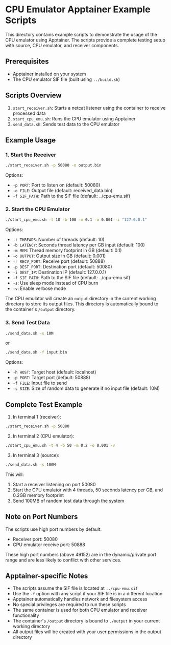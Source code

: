 # CPU Emulator Apptainer Example Scripts

This directory contains example scripts to demonstrate the usage of the CPU emulator using Apptainer. The scripts provide a complete testing setup with source, CPU emulator, and receiver components.

## Prerequisites

- Apptainer installed on your system
- The CPU emulator SIF file (built using `../build.sh`)

## Scripts Overview

1. `start_receiver.sh`: Starts a netcat listener using the container to receive processed data
2. `start_cpu_emu.sh`: Runs the CPU emulator using Apptainer
3. `send_data.sh`: Sends test data to the CPU emulator

## Example Usage

### 1. Start the Receiver

```bash
./start_receiver.sh -p 50080 -o output.bin
```

Options:
- `-p PORT`: Port to listen on (default: 50080)
- `-o FILE`: Output file (default: received_data.bin)
- `-f SIF_PATH`: Path to the SIF file (default: ../cpu-emu.sif)

### 2. Start the CPU Emulator

```bash
./start_cpu_emu.sh -t 10 -b 100 -m 0.1 -o 0.001 -i "127.0.0.1"
```

Options:
- `-t THREADS`: Number of threads (default: 10)
- `-b LATENCY`: Seconds thread latency per GB input (default: 100)
- `-m MEM`: Thread memory footprint in GB (default: 0.1)
- `-o OUTPUT`: Output size in GB (default: 0.001)
- `-r RECV_PORT`: Receive port (default: 50888)
- `-p DEST_PORT`: Destination port (default: 50080)
- `-i DEST_IP`: Destination IP (default: 127.0.0.1)
- `-f SIF_PATH`: Path to the SIF file (default: ../cpu-emu.sif)
- `-s`: Use sleep mode instead of CPU burn
- `-v`: Enable verbose mode

The CPU emulator will create an `output` directory in the current working directory to store its output files. This directory is automatically bound to the container's `/output` directory.

### 3. Send Test Data

```bash
./send_data.sh -s 10M
```

or

```bash
./send_data.sh -f input.bin
```

Options:
- `-h HOST`: Target host (default: localhost)
- `-p PORT`: Target port (default: 50888)
- `-f FILE`: Input file to send
- `-s SIZE`: Size of random data to generate if no input file (default: 10M)

## Complete Test Example

1. In terminal 1 (receiver):
```bash
./start_receiver.sh -p 50080
```

2. In terminal 2 (CPU emulator):
```bash
./start_cpu_emu.sh -t 4 -b 50 -m 0.2 -o 0.001 -v
```

3. In terminal 3 (source):
```bash
./send_data.sh -s 100M
```

This will:
1. Start a receiver listening on port 50080
2. Start the CPU emulator with 4 threads, 50 seconds latency per GB, and 0.2GB memory footprint
3. Send 100MB of random test data through the system

## Note on Port Numbers
The scripts use high port numbers by default:
- Receiver port: 50080
- CPU emulator receive port: 50888

These high port numbers (above 49152) are in the dynamic/private port range and are less likely to conflict with other services.

## Apptainer-specific Notes
- The scripts assume the SIF file is located at `../cpu-emu.sif`
- Use the `-f` option with any script if your SIF file is in a different location
- Apptainer automatically handles network and filesystem access
- No special privileges are required to run these scripts
- The same container is used for both CPU emulator and receiver functionality
- The container's `/output` directory is bound to `./output` in your current working directory
- All output files will be created with your user permissions in the output directory